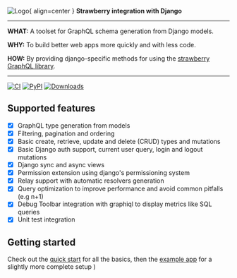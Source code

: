 <style>
  .md-typeset h1,
  .md-content__button {
    display: none;
  }
</style>

![Logo](./images/logo.png){ align=center }
**Strawberry integration with Django**

---

**WHAT:** A toolset for GraphQL schema generation from Django models.

**WHY:** To build better web apps more quickly and with less code.

**HOW:** By providing django-specific methods for using the [strawberry GraphQL library](https://strawberry.rocks/).

---

[![CI](https://github.com/strawberry-graphql/strawberry-django/actions/workflows/main.yml/badge.svg)](https://github.com/strawberry-graphql/strawberry-django/actions/workflows/main.yml)
[![PyPI](https://img.shields.io/pypi/v/strawberry-graphql-django)](https://pypi.org/project/strawberry-graphql-django/)
[![Downloads](https://pepy.tech/badge/strawberry-graphql-django)](https://pepy.tech/project/strawberry-graphql-django)

## Supported features

- [x] GraphQL type generation from models
- [x] Filtering, pagination and ordering
- [x] Basic create, retrieve, update and delete (CRUD) types and mutations
- [x] Basic Django auth support, current user query, login and logout mutations
- [x] Django sync and async views
- [x] Permission extension using django's permissioning system
- [x] Relay support with automatic resolvers generation
- [x] Query optimization to improve performance and avoid common pitfalls (e.g n+1)
- [x] Debug Toolbar integration with graphiql to display metrics like SQL queries
- [x] Unit test integration

## Getting started

Check out the [quick start](quick-start.md) for all the basics, then the [example app](https://github.com/strawberry-graphql/strawberry-django/tree/main/examples/django) for a slightly more complete setup
)
